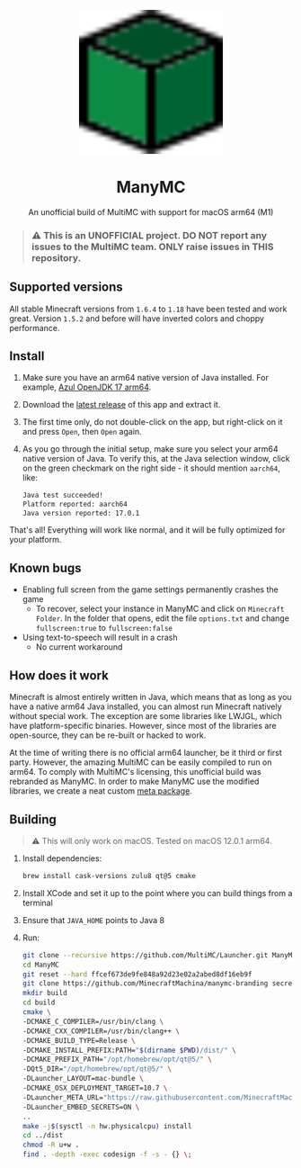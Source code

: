 <p align="center">
    <img width="256" heigth="256" src="logo.svg">
    <h1 align="center">ManyMC</h1>
    <p align="center">
        An unofficial build of MultiMC with support for macOS arm64 (M1)
    </p>
</p>

> ### ⚠️ This is an UNOFFICIAL project. DO NOT report any issues to the MultiMC team. ONLY raise issues in THIS repository.

## Supported versions

All stable Minecraft versions from `1.6.4` to `1.18` have been tested and work great. Version `1.5.2` and before will have inverted colors and choppy performance.

## Install

1. Make sure you have an arm64 native version of Java installed. For example, [Azul OpenJDK 17 arm64](https://www.azul.com/downloads/?version=java-17-lts&os=macos&architecture=arm-64-bit&package=jdk).

2. Download the [latest release](https://github.com/MinecraftMachina/ManyMC/releases/latest/download/ManyMC.zip) of this app and extract it.

3. The first time only, do not double-click on the app, but right-click on it and press `Open`, then `Open` again.

4. As you go through the initial setup, make sure you select your arm64 native version of Java. To verify this, at the Java selection window, click on the green checkmark on the right side - it should mention `aarch64`, like:
   ```
   Java test succeeded!
   Platform reported: aarch64
   Java version reported: 17.0.1
   ```

That's all! Everything will work like normal, and it will be fully optimized for your platform.

## Known bugs

- Enabling full screen from the game settings permanently crashes the game
  - To recover, select your instance in ManyMC and click on `Minecraft Folder`. In the folder that opens, edit the file `options.txt` and change `fullscreen:true` to `fullscreen:false`
- Using text-to-speech will result in a crash
  - No current workaround

## How does it work

Minecraft is almost entirely written in Java, which means that as long as you have a native arm64 Java installed, you can almost run Minecraft natively without special work. The exception are some libraries like LWJGL, which have platform-specific binaries. However, since most of the libraries are open-source, they can be re-built or hacked to work.

At the time of writing there is no official arm64 launcher, be it third or first party. However, the amazing MultiMC can be easily compiled to run on arm64. To comply with MultiMC's licensing, this unofficial build was rebranded as ManyMC. In order to make ManyMC use the modified libraries, we create a neat custom [meta package](https://github.com/MinecraftMachina/meta-multimc-arm64/).

## Building

> ⚠️ This will only work on macOS. Tested on macOS 12.0.1 arm64.

1. Install dependencies:

   ```bash
   brew install cask-versions zulu8 qt@5 cmake
   ```

2. Install XCode and set it up to the point where you can build things from a terminal

3. Ensure that `JAVA_HOME` points to Java 8

4. Run:

   ```bash
   git clone --recursive https://github.com/MultiMC/Launcher.git ManyMC
   cd ManyMC
   git reset --hard ffcef673de9fe848a92d23e02a2abed8df16eb9f
   git clone https://github.com/MinecraftMachina/manymc-branding secrets
   mkdir build
   cd build
   cmake \
   -DCMAKE_C_COMPILER=/usr/bin/clang \
   -DCMAKE_CXX_COMPILER=/usr/bin/clang++ \
   -DCMAKE_BUILD_TYPE=Release \
   -DCMAKE_INSTALL_PREFIX:PATH="$(dirname $PWD)/dist/" \
   -DCMAKE_PREFIX_PATH="/opt/homebrew/opt/qt@5/" \
   -DQt5_DIR="/opt/homebrew/opt/qt@5/" \
   -DLauncher_LAYOUT=mac-bundle \
   -DCMAKE_OSX_DEPLOYMENT_TARGET=10.7 \
   -DLauncher_META_URL="https://raw.githubusercontent.com/MinecraftMachina/meta-multimc-arm64/master/" \
   -DLauncher_EMBED_SECRETS=ON \
   ..
   make -j$(sysctl -n hw.physicalcpu) install
   cd ../dist
   chmod -R u+w .
   find . -depth -exec codesign -f -s - {} \;
   ```
